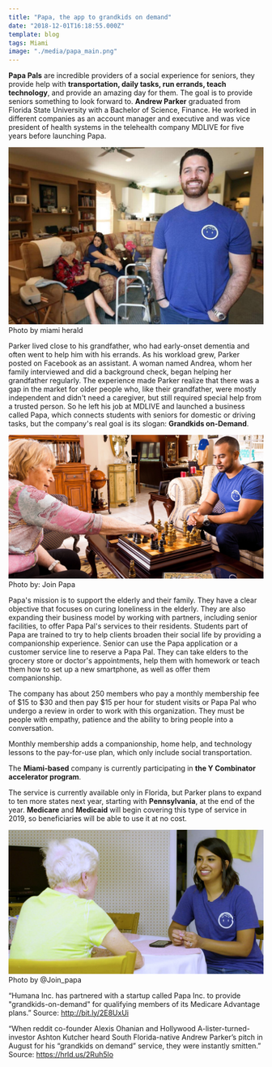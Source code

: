 ```yaml
---
title: "Papa, the app to grandkids on demand"
date: "2018-12-01T16:18:55.000Z"
template: blog
tags: Miami
image: "./media/papa_main.png"
---
```


**Papa Pals** are incredible providers of a social experience for seniors, they provide help with **transportation, daily tasks, run errands,
teach technology**, and provide an amazing day for them. The goal is to provide seniors something to look forward to.
**Andrew Parker** graduated from Florida State University with a Bachelor of Science, Finance. He worked in different companies as an account
manager and executive and was vice president of health systems in the telehealth company MDLIVE for five years before launching Papa.

![Andrew Parker](./media/papa_1.png)
<credits>Photo by miami herald</credits>

Parker lived close to his grandfather, who had early-onset dementia and often went to help him with his errands. As his workload grew,
Parker posted on Facebook as an assistant. A woman named Andrea, whom her family interviewed and did a background check, began helping her
grandfather regularly.
The experience made Parker realize that there was a gap in the market for older people who, like their grandfather, were mostly
independent and didn't need a caregiver, but still required special help from a trusted person. So he left his job at MDLIVE and launched
a business called Papa, which connects students with seniors for domestic or driving tasks, but the company's real goal is its slogan:
**Grandkids on-Demand**.

![Andrew Parker](./media/papa_2.png)
<credits>Photo by: Join Papa</credits>

Papa's mission is to support the elderly and their family. They have a clear objective that focuses on curing loneliness in the elderly.
They are also expanding their business model by working with partners, including senior facilities, to offer Papa Pal's services to their
residents.
Students part of Papa are trained to try to help clients broaden their social life by providing a companionship experience.
Senior can use the Papa application or a customer service line to reserve a Papa Pal. They can take elders to the grocery store or
doctor's appointments, help them with homework or teach them how to set up a new smartphone, as well as offer them companionship.

The company has about 250 members who pay a monthly membership fee of $15 to $30 and then pay $15 per hour for student visits or Papa Pal
who undergo a review in order to work with this organization. They must be people with empathy, patience and the ability to bring people
into a conversation.

Monthly membership adds a companionship, home help, and technology lessons to the pay-for-use plan, which only include social
transportation.

<youtube-video id="https://www.youtube.com/watch?v=9OVyD9InLdw"></youtube-video>

The **Miami-based** company is currently participating in **the Y Combinator accelerator program**.

The service is currently available only in Florida, but Parker plans to expand to ten more states next year, starting with
**Pennsylvania**, at the end of the year. **Medicare** and **Medicaid** will begin covering this type of service in 2019, so
beneficiaries will be able to use it at no cost.

![Andrew Parker](./media/papa_3.png)
<credits>Photo by @Join_papa</credits>

<block-quote>“Humana Inc. has partnered with a startup called Papa Inc. to provide "grandkids-on-demand" for qualifying members of its
Medicare Advantage plans.”</block-quote>
<credits>Source: http://bit.ly/2E8UxUi</credits>

<block-quote>“When reddit co-founder Alexis Ohanian and Hollywood A-lister-turned-investor Ashton Kutcher heard South Florida-native
Andrew Parker’s pitch in August for his “grandkids on demand” service, they were instantly smitten.”</block-quote>
<credits>Source: https://hrld.us/2Ruh5lo</credits>
